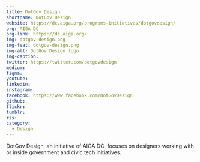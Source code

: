 ```yaml
---
title: DotGov Design
shortname: DotGov Design
website: https://dc.aiga.org/programs-initiatives/dotgovdesign/
org: AIGA DC
org-link: https://dc.aiga.org/
img: dotgov-design.png
img-feat: dotgov-design.png
img-alt: DotGov Design logo
img-caption: 
twitter: https://twitter.com/dotgovdesign
medium: 
figma: 
youtube: 
linkedin: 
instagram: 
facebook: https://www.facebook.com/DotGovDesign
github: 
flickr: 
tumblr: 
rss: 
category:
  - Design
---
```


DotGov Design, an initiative of AIGA DC, focuses on designers working with or inside government and civic tech initiatives.
